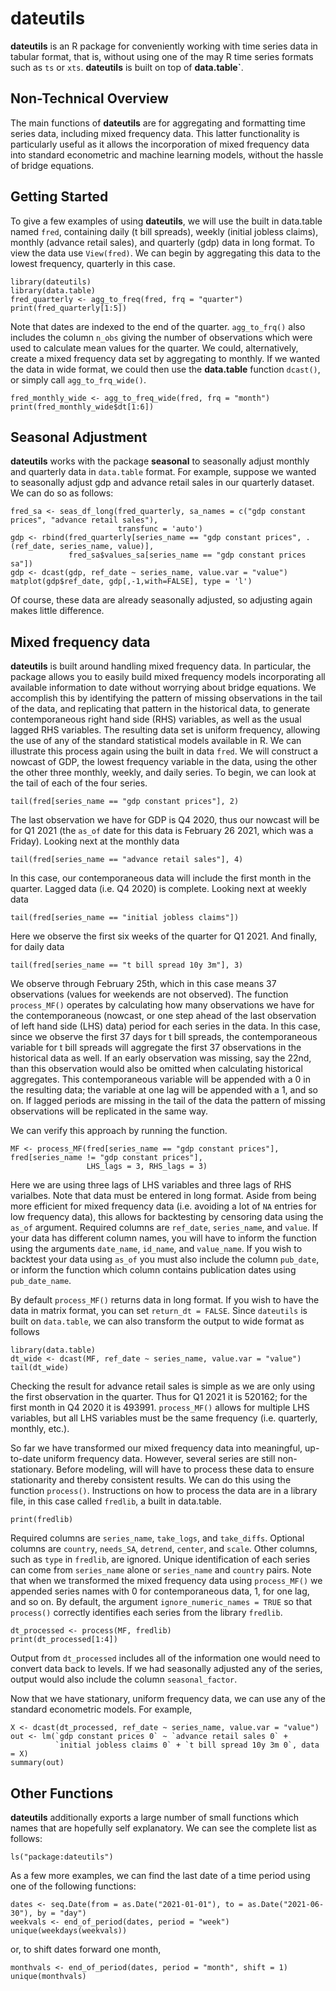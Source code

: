 # dateutils

**dateutils** is an R package for conveniently working with time series data in tabular format, that is, without using one of the may R time series formats such as `ts` or `xts`. **dateutils** is built on top of **data.table`**.

## Non-Technical Overview

The main functions of **dateutils** are for aggregating and formatting time series data, including mixed frequency data. This latter functionality is particularly useful as it allows the incorporation of mixed frequency data into standard econometric and machine learning models, without the hassle of bridge equations.

## Getting Started

To give a few examples of using **dateutils**, we will use the built in data.table named `fred`, containing daily (t bill spreads), weekly (initial jobless claims), monthly (advance retail sales), and quarterly (gdp) data in long format. To view the data use `View(fred)`. We can begin by aggregating this data to the lowest frequency, quarterly in this case. 


```{r}
library(dateutils)
library(data.table)
fred_quarterly <- agg_to_freq(fred, frq = "quarter")
print(fred_quarterly[1:5])
```

Note that dates are indexed to the end of the quarter. `agg_to_frq()` also includes the column `n_obs` giving the number of observations which were used to calculate mean values for the quarter. We could, alternatively, create a mixed frequency data set by aggregating to monthly. If we wanted the data in wide format, we could then use the **data.table** function `dcast()`, or simply call `agg_to_frq_wide()`. 

```{r}
fred_monthly_wide <- agg_to_freq_wide(fred, frq = "month")
print(fred_monthly_wide$dt[1:6])
```

## Seasonal Adjustment

**dateutils** works with the package **seasonal** to seasonally adjust monthly and quarterly data in `data.table` format. For example, suppose we wanted to seasonally adjust gdp and advance retail sales in our quarterly dataset. We can do so as follows:

```{r}
fred_sa <- seas_df_long(fred_quarterly, sa_names = c("gdp constant prices", "advance retail sales"),
                        transfunc = 'auto')
gdp <- rbind(fred_quarterly[series_name == "gdp constant prices", .(ref_date, series_name, value)],
             fred_sa$values_sa[series_name == "gdp constant prices sa"])
gdp <- dcast(gdp, ref_date ~ series_name, value.var = "value")
matplot(gdp$ref_date, gdp[,-1,with=FALSE], type = 'l')
```

Of course, these data are already seasonally adjusted, so adjusting again makes little difference. 

## Mixed frequency data

**dateutils** is built around handling mixed frequency data. In particular, the package allows you to easily build mixed frequency models incorporating all available information to date without worrying about bridge equations. We accomplish this by identifying the pattern of missing observations in the tail of the data, and replicating that pattern in the historical data, to generate contemporaneous right hand side (RHS) variables, as well as the usual lagged RHS variables. The resulting data set is uniform frequency, allowing the use of any of the standard statistical models available in R. We can illustrate this process again using the built in data `fred`. We will construct a nowcast of GDP, the lowest frequency variable in the data, using the other the other three monthly, weekly, and daily series. To begin, we can look at the tail of each of the four series. 
```{r}
tail(fred[series_name == "gdp constant prices"], 2)
```
The last observation we have for GDP is Q4 2020, thus our nowcast will be for Q1 2021 (the `as_of` date for this data is February 26 2021, which was a Friday). Looking next at the monthly data

```{r}
tail(fred[series_name == "advance retail sales"], 4)
```
In this case, our contemporaneous data will include the first month in the quarter. Lagged data (i.e. Q4 2020) is complete. Looking next at weekly data

```{r}
tail(fred[series_name == "initial jobless claims"])
```
Here we observe the first six weeks of the quarter for Q1 2021. And finally, for daily data
```{r}
tail(fred[series_name == "t bill spread 10y 3m"], 3)
```
We observe through February 25th, which in this case means 37 observations (values for weekends are not observed). The function `process_MF()` operates by calculating how many observations we have for the contemporaneous (nowcast, or one step ahead of the last observation of left hand side (LHS) data) period for each series in the data. In this case, since we observe the first 37 days for t bill spreads, the contemporaneous variable for t bill spreads will aggregate the first 37 observations in the historical data as well. If an early observation was missing, say the 22nd, than this observation would also be omitted when calculating historical aggregates. This contemporaneous variable will be appended with a 0 in the resulting data; the variable at one lag will be appended with a 1, and so on. If lagged periods are missing in the tail of the data the pattern of missing observations will be replicated in the same way. 

We can verify this approach by running the function. 
```{r}
MF <- process_MF(fred[series_name == "gdp constant prices"], fred[series_name != "gdp constant prices"],
                 LHS_lags = 3, RHS_lags = 3) 
```
Here we are using three lags of LHS variables and three lags of RHS varialbes. Note that data must be entered in long format. Aside from being more efficient for mixed frequency data (i.e. avoiding a lot of `NA` entries for low frequency data), this allows for backtesting by censoring data using the `as_of` argument. Required columns are `ref_date`, `series_name`, and `value`. If your data has different column names, you will have to inform the function using the arguments `date_name`, `id_name`, and `value_name`. If you wish to backtest your data using `as_of` you must also include the column `pub_date`, or inform the function which column contains publication dates using `pub_date_name`. 

By default `process_MF()` returns data in long format. If you wish to have the data in matrix format, you can set `return_dt = FALSE`. Since `dateutils` is built on `data.table`, we can also transform the output to wide format as follows
```{r}
library(data.table)
dt_wide <- dcast(MF, ref_date ~ series_name, value.var = "value")
tail(dt_wide)
```
Checking the result for advance retail sales is simple as we are only using the first observation in the quarter. Thus for Q1 2021 it is 520162; for the first month in Q4 2020 it is 493991. `process_MF()` allows for multiple LHS variables, but all LHS variables must be the same frequency (i.e. quarterly, monthly, etc.).

So far we have transformed our mixed frequency data into meaningful, up-to-date uniform frequency data. However, several series are still non-stationary. Before modeling, will will have to process these data to ensure stationarity and thereby consistent results. We can do this using the function `process()`. Instructions on how to process the data are in a library file, in this case called `fredlib`, a built in data.table.
```{r}
print(fredlib)
```
Required columns are `series_name`, `take_logs`, and `take_diffs`. Optional columns are `country`, `needs_SA`, `detrend`, `center`, and `scale`. Other columns, such as `type` in `fredlib`, are ignored. Unique identification of each series can come from `series_name` alone or `series_name` and `country` pairs. Note that when we transformed the mixed frequency data using `process_MF()` we appended series names with 0 for contemporaneous data, 1, for one lag, and so on. By default, the argument `ignore_numeric_names = TRUE` so that `process()` correctly identifies each series from the library `fredlib`. 
```{r}
dt_processed <- process(MF, fredlib)
print(dt_processed[1:4])
```
Output from `dt_processed` includes all of the information one would need to convert data back to levels. If we had seasonally adjusted any of the series, output would also include the column `seasonal_factor`.

Now that we have stationary, uniform frequency data, we can use any of the standard econometric models. For example, 
```{r}
X <- dcast(dt_processed, ref_date ~ series_name, value.var = "value")
out <- lm(`gdp constant prices 0` ~ `advance retail sales 0` + 
          `initial jobless claims 0` + `t bill spread 10y 3m 0`, data = X)
summary(out)
```


## Other Functions

**dateutils** additionally exports a large number of small functions which names that are hopefully self explanatory. We can see the complete list as follows:

```{r}
ls("package:dateutils")
```

As a few more examples, we can find the last date of a time period using one of the following functions:

```{r}
dates <- seq.Date(from = as.Date("2021-01-01"), to = as.Date("2021-06-30"), by = "day")
weekvals <- end_of_period(dates, period = "week")
unique(weekdays(weekvals))
```
or, to shift dates forward one month,

```{r}
monthvals <- end_of_period(dates, period = "month", shift = 1)
unique(monthvals)
```

